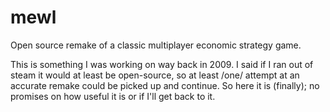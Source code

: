 # mewl
Open source remake of a classic multiplayer economic strategy game.

This is something I was working on way back in 2009.
I said if I ran out of steam it would at least be open-source, so at least /one/ attempt at an accurate remake could be picked up and continue.
So here it is (finally); no promises on how useful it is or if I'll get back to it.
